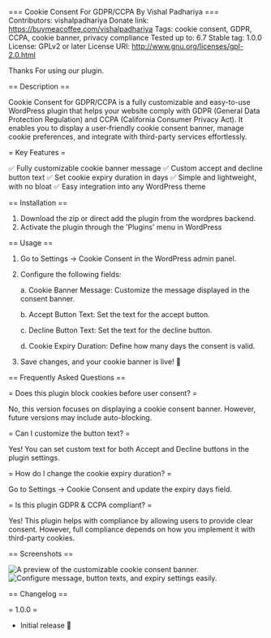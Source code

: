 === Cookie Consent For GDPR/CCPA By Vishal Padhariya ===
Contributors: vishalpadhariya
Donate link: https://buymeacoffee.com/vishalpadhariya
Tags: cookie consent, GDPR, CCPA, cookie banner, privacy compliance
Tested up to: 6.7
Stable tag: 1.0.0
License: GPLv2 or later
License URI: http://www.gnu.org/licenses/gpl-2.0.html

Thanks For using our plugin.

== Description ==

Cookie Consent for GDPR/CCPA is a fully customizable and easy-to-use WordPress plugin that helps your website comply with GDPR (General Data Protection Regulation) and CCPA (California Consumer Privacy Act). It enables you to display a user-friendly cookie consent banner, manage cookie preferences, and integrate with third-party services effortlessly.

= Key Features =

✅ Fully customizable cookie banner message
✅ Custom accept and decline button text
✅ Set cookie expiry duration in days
✅ Simple and lightweight, with no bloat
✅ Easy integration into any WordPress theme

== Installation ==

1. Download the zip or direct add the plugin from the wordpres backend.
2. Activate the plugin through the 'Plugins' menu in WordPress

== Usage ==

1. Go to Settings → Cookie Consent in the WordPress admin panel.

2. Configure the following fields:

    a. Cookie Banner Message: Customize the message displayed in the consent banner.

    b. Accept Button Text: Set the text for the accept button.

    c. Decline Button Text: Set the text for the decline button.

    d. Cookie Expiry Duration: Define how many days the consent is valid.

3. Save changes, and your cookie banner is live! 🚀

== Frequently Asked Questions ==

= Does this plugin block cookies before user consent? =

No, this version focuses on displaying a cookie consent banner. However, future versions may include auto-blocking.

= Can I customize the button text? =

Yes! You can set custom text for both Accept and Decline buttons in the plugin settings.

= How do I change the cookie expiry duration? =

Go to Settings → Cookie Consent and update the expiry days field.

= Is this plugin GDPR & CCPA compliant? =

Yes! This plugin helps with compliance by allowing users to provide clear consent. However, full compliance depends on how you implement it with third-party cookies.

== Screenshots ==

![A preview of the customizable cookie consent banner.]()
![Configure message, button texts, and expiry settings easily.]()

== Changelog ==

= 1.0.0 =
* Initial release 🎉